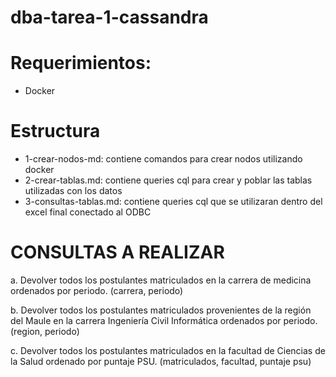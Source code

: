 # dba-tarea-1-cassandra

# Requerimientos:
- Docker

# Estructura
- 1-crear-nodos-md: contiene comandos para crear nodos utilizando docker
- 2-crear-tablas.md: contiene queries cql para crear y poblar las tablas utilizadas con los datos
- 3-consultas-tablas.md: contiene queries cql que se utilizaran dentro del excel final conectado al ODBC

# CONSULTAS A REALIZAR
a. Devolver todos los postulantes matriculados en la carrera de medicina
ordenados por periodo. 
(carrera, periodo)

b. Devolver todos los postulantes matriculados provenientes de la región del
Maule en la carrera Ingeniería Civil Informática ordenados por periodo.
(region, periodo)

c. Devolver todos los postulantes matriculados en la facultad de Ciencias de la
Salud ordenado por puntaje PSU.
(matriculados, facultad, puntaje psu)